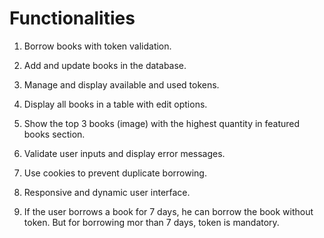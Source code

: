 # Functionalities
1. Borrow books with token validation.

2. Add and update books in the database.

3. Manage and display available and used tokens.

4. Display all books in a table with edit options.

5. Show the top 3 books (image) with the highest quantity in featured books section.

6. Validate user inputs and display error messages.

7. Use cookies to prevent duplicate borrowing.

8. Responsive and dynamic user interface.

9. If the user borrows a book for 7 days, he can borrow the book without token. But for borrowing mor than 7 days, token is mandatory.